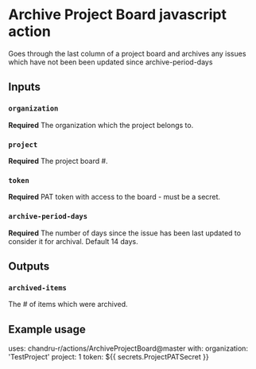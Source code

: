 # Archive Project Board javascript action

Goes through the last column of a project board and archives any issues which have not been been updated since archive-period-days

## Inputs

### `organization`

**Required** The organization which the project belongs to.

### `project`

**Required** The project board #.

### `token`

**Required** PAT token with access to the board - must be a secret.

### `archive-period-days`

**Required** The number of days since the issue has been last updated to consider it for archival. Default 14 days.

## Outputs

### `archived-items`

The # of items which were archived.

## Example usage

uses: chandru-r/actions/ArchiveProjectBoard@master
with:
  organization: 'TestProject'
  project: 1
  token: ${{ secrets.ProjectPATSecret }}
